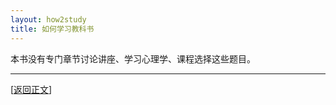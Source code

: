 ```yaml
---
layout: how2study
title: 如何学习教科书
---
```


本书没有专门章节讨论讲座、学习心理学、课程选择这些题目。

***

[[返回正文](how2study_2.html#asw07)]
